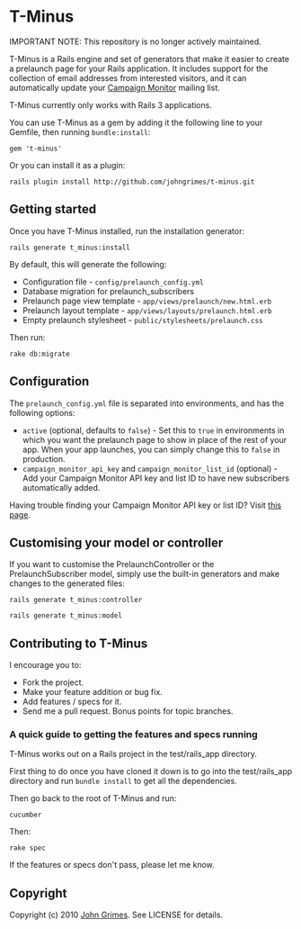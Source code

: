 # T-Minus

IMPORTANT NOTE: This repository is no longer actively maintained.

T-Minus is a Rails engine and set of generators that make it easier to
create a prelaunch page for your Rails application. It includes support
for the collection of email addresses from interested visitors, and it
can automatically update your [Campaign Monitor](http://www.campaignmonitor.com/) 
mailing list.

T-Minus currently only works with Rails 3 applications.

You can use T-Minus as a gem by adding it the following line to your
Gemfile, then running `bundle:install`:

    gem 't-minus'

Or you can install it as a plugin:

    rails plugin install http://github.com/johngrimes/t-minus.git

## Getting started

Once you have T-Minus installed, run the installation generator:

    rails generate t_minus:install

By default, this will generate the following:

* Configuration file - `config/prelaunch_config.yml`
* Database migration for prelaunch_subscribers
* Prelaunch page view template - `app/views/prelaunch/new.html.erb`
* Prelaunch layout template - `app/views/layouts/prelaunch.html.erb`
* Empty prelaunch stylesheet - `public/stylesheets/prelaunch.css`

Then run:

    rake db:migrate

## Configuration

The `prelaunch_config.yml` file is separated into environments, and has
the following options:

* `active` (optional, defaults to `false`) - Set this to `true` in environments in which you want the
  prelaunch page to show in place of the rest of your app. When your app
  launches, you can simply change this to `false` in production.
* `campaign_monitor_api_key` and `campaign_monitor_list_id` (optional) -
  Add your Campaign Monitor API key and list ID to have new subscribers
  automatically added. 

Having trouble finding your Campaign Monitor API key or list ID? Visit
[this page](http://www.campaignmonitor.com/api/required/).

## Customising your model or controller

If you want to customise the PrelaunchController or the
PrelaunchSubscriber model, simply use the built-in generators and make
changes to the generated files:

    rails generate t_minus:controller

    rails generate t_minus:model

## Contributing to T-Minus

I encourage you to:
 
* Fork the project.
* Make your feature addition or bug fix.
* Add features / specs for it.
* Send me a pull request. Bonus points for topic branches.

### A quick guide to getting the features and specs running

T-Minus works out on a Rails project in the test/rails_app directory.

First thing to do once you have cloned it down is to go into the
test/rails_app directory and run `bundle install` to get all the
dependencies.

Then go back to the root of T-Minus and run:

    cucumber

Then:

    rake spec

If the features or specs don't pass, please let me know.

## Copyright

Copyright (c) 2010 [John Grimes](http://www.smallspark.com.au/about/). See LICENSE for details.
